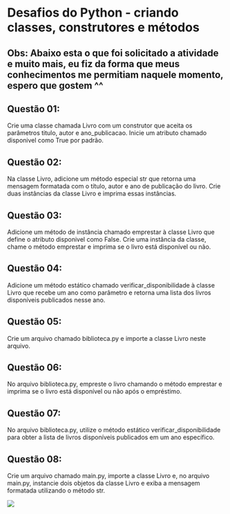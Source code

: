 <h1>Desafios do Python - criando classes, construtores e métodos </h1>

## Obs: Abaixo esta o que foi solicitado a atividade e muito mais, eu fiz da forma que meus conhecimentos me permitiam naquele momento, espero que gostem ^^

##  

##  Questão 01:
Crie uma classe chamada Livro com um construtor que aceita os parâmetros titulo, autor e ano_publicacao. Inicie um atributo chamado disponivel como True por padrão.

##  Questão 02:
Na classe Livro, adicione um método especial str que retorna uma mensagem formatada com o título, autor e ano de publicação do livro. Crie duas instâncias da classe Livro e imprima essas instâncias.

##  Questão 03:
Adicione um método de instância chamado emprestar à classe Livro que define o atributo disponivel como False. Crie uma instância da classe, chame o método emprestar e imprima se o livro está disponível ou não.

##  Questão 04:
Adicione um método estático chamado verificar_disponibilidade à classe Livro que recebe um ano como parâmetro e retorna uma lista dos livros disponíveis publicados nesse ano.

##  Questão 05:
Crie um arquivo chamado biblioteca.py e importe a classe Livro neste arquivo.

##  Questão 06:
No arquivo biblioteca.py, empreste o livro chamando o método emprestar e imprima se o livro está disponível ou não após o empréstimo.

##  Questão 07:
No arquivo biblioteca.py, utilize o método estático verificar_disponibilidade para obter a lista de livros disponíveis publicados em um ano específico.

##  Questão 08:
Crie um arquivo chamado main.py, importe a classe Livro e, no arquivo main.py, instancie dois objetos da classe Livro e exiba a mensagem formatada utilizando o método str.

<div>
  <img src="https://mblogthumb-phinf.pstatic.net/MjAyMjAyMTJfNSAg/MDAxNjQ0NTkzNzE5MzQ1.q5g3zqnCq2Rt1xUmpSFx2xWRQTl4VmngS8FGT7eGD0Ig.UKr_wLSCCg8PD-v8TfDddCKFIWhKoeqh5lZM09FVrsYg.PNG.sw4r/image.png?type=w800">
</div>